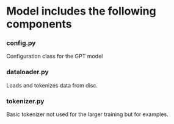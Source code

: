 # Model includes the following components

### config.py
Configuration class for the GPT model
<br>

### dataloader.py
Loads and tokenizes data from disc.
<br>

### tokenizer.py
Basic tokenizer not used for the larger training but for examples.
<br>